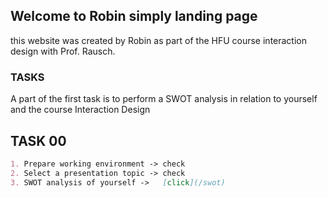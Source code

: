 ## Welcome to Robin simply landing page

this website was created by Robin as part of the HFU course interaction design with Prof. Rausch.


### TASKS

A part of the first task is to perform a SWOT analysis in relation to yourself and the course Interaction Design

## TASK 00
```markdown
1. Prepare working environment -> check
2. Select a presentation topic -> check
3. SWOT analysis of yourself ->   [click](/swot)

```

